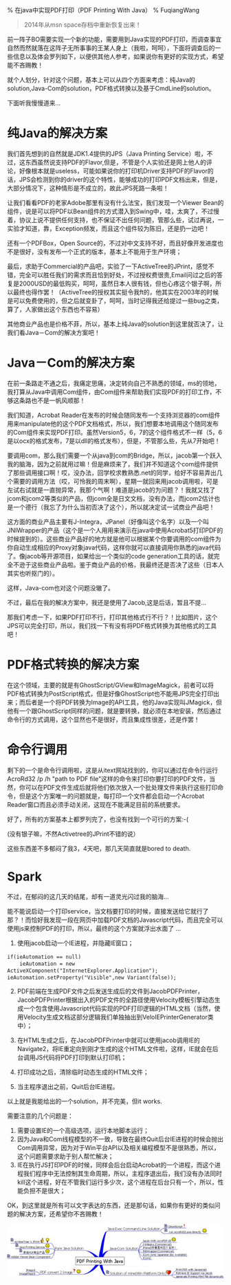 % 在java中实现PDF打印（PDF Printing With Java）
% FuqiangWang

> 2014年从msn space存档中重新恢复出来！

 前一阵子BO需要实现一个新的功能，需要用到Java实现的PDF打印，而调查事宜自然而然就落在这阵子无所事事的王某人身上（我啦，呵呵），下面将调查后的一些信息以及体会罗列如下，以便供其他人参考，如果说你有更好的实现方式，希望能不吝赐教！

就个人划分，针对这个问题，基本上可以从四个方面来考虑：纯Java的solution,Java-Com的solution，PDF格式转换以及基于CmdLine的solution。

下面听我慢慢道来...

# 纯Java的解决方案

我们首先想到的自然就是JDK1.4提供的JPS（Java Printing Service）啦，不过，这东西虽然说支持PDF的Flavor,但是，不管是个人实验还是网上他人的评论，好像根本就是useless，可能如果说你的打印机Driver支持PDF的Flavor的话，JPS会检测到你的driver的这个特性，能够成功的打印PDF文档出来，但是，大部分情况下，这种情形是不成立的，故此JPS死路一条啦！

让我们看看PDF的老家Adobe那里有没有什么法宝，我们发现一个Viewer Bean的组件，说是可以将PDF以Bean组件的方式潜入到Swing中，哇，太爽了，不过慢着，协议上说不提供任何支持，也不保证不出任何问题，管那么些，试过再说，一实验才知道，靠，Exception频发，而且这个组件较为陈旧，还是扔一边吧！

还有一个PDFBox，Open Source的，不过对中文支持不好，而且好像开发进度也不是很好，没有发布一个正式的版本，基本上不能用于生产环境；
    
最后，求助于Commercial的产品吧，实验了一下ActiveTree的JPrint，感觉不错，完全可以胜任我们的需求而且恰到好处，不过授权费很贵,Email问过之后的答复是2000USD的最低购买，呵呵，虽然日本人很有钱，但也心疼这个银子啊，所以最终也得作罢！（ActiveTree的授权其实挺令我ft的，他其实在2003年的时候是可以免费使用的，但之后就变卦了，呵呵，当时记得我还给提过一些bug之类，算了，人家做出这个东西也不容易）    

其他商业产品也是价格不菲，所以，基本上纯Java的solution到这里就否决了，让我们看Java－Com的解决方案吧！

# Java－Com的解决方案

在前一条路走不通之后，我痛定思痛，决定转向自己不熟悉的领域，ms的领地，我打算从Java中调用Com组件，由Com组件来帮助我们实现PDF的打印工作，不够这条路也不是一帆风顺那！

我们知道，Acrobat Reader在发布的时候会随同发布一个支持浏览器的com组件用来manipulate他的这个PDF文档格式，所以，我们想要本地调用这个随同发布的Com组件来实现PDF打印。虽然Version5，6，7的这个组件格式不一样（5，6是以ocx的格式发布，7是以dll的格式发布），但是，不管那么些，先从7开始吧！

要调用com，那么我们需要一个从java到com的Bridge，所以，jacob第一个跃入我的脑海，因为之前就用过嘛！但是麻烦来了，我们并不知道这个com组件提供了那些调用接口啊！哎，没办法，回学校求教熟悉.net的同学，给好不容易弄出几个需要的调用方法（哎，可怜我的周末啊），星期一就回来用jacob调用啦，可是左试右试就是一直抛异常，我那个气啊！难道是jacob的为问题？！我就又找了jcom和jcom2等类似的产品，但jcom全是日文文档，没有办法，而jcom2估计也是一个德行（我忘了为什么当初否决了这个），所以就决定试一试商业产品吧！

这方面的商业产品主要有J-Integra，JPanel（好像叫这个名字）以及一个叫JNIWrapper的产品（这个是一个人用用来演示在java中使用Acrobat5打印PDF的时候提到的）。这些商业产品好的地方就是他可以根据某个你要调用的com组件为你自动生成相应的Proxy对象java代码，这样你就可以直接调用你熟悉的java代码了。像jacob等开源项目，如果给出一个类似的code generation工具的话，就完全不逊于这些商业产品啦。鉴于商业产品的价格，我最终还是否决了这些（日本人其实也听抠门的）。

    
这样，Java-com也对这个问题没辙了。

不过，最后在我的解决方案中，我还是使用了Jacob,这是后话，暂且不提...
    
那我们考虑一下，如果PDF打印不行，打印其他格式行不行？！比如图片，这个JPS可以完全打印，所以，我们找一下有没有将PDF格式转换为其他格式的工具吧！

# PDF格式转换的解决方案

在这个领域，主要的就是有GhostScript/GView和ImageMagick，前者可以将PDF格式转换为PostScript格式，但是好像GhostScript也不能用JPS完全打印出来；而后者是一个将PDF转换为Image的API工具，他的Java实现叫JMagick，但他有一个跟GhostScript同样的问题，就是要转换，就必须在本地安装，然后通过命令行的方式调用，这个显然也不是很好，而且集成性很差，还是作罢！

# 命令行调用

 剩下的一个是命令行调用啦，这是从itext网站找到的，你可以通过在命令行运行AcroRd32 /p /h "path to PDF file"这样的命令来打印你要打印的PDF文件，当然，你可以在PDF文件生成后就将他们依次放入一个批处理文件来执行这些打印命令，但是这个方案唯一的问题就是，每打印一个文件都会启动一个Acrobat Reader窗口而且必须手动关闭，这现在不能满足目前的系统要求。

好了，所有的方案基本上都罗列完了，也没有找到一个可行的方案:-(  

(没有银子嘛，不然Activetree的JPrint不错的说）

这些东西差不多郁闷了我3，4天吧，那几天简直就是bored to death.

# Spark

不过，在郁闷的这几天的结尾，却有一道灵光闪过我的脑海...

能不能说启动一个打印service，当文档要打印的时候，直接发送给它就行了那？！而恰好我发现一段在网页中加载PDF文档的Javascript代码，而且完全可以使用js来控制PDF的打印，所以，最终的这个方案就浮出水面了 ...


1. 使用jacob启动一个IE进程，并隐藏IE窗口；

~~~~~~~ {.java}
if(ieAutomation == null) 
	ieAutomation = new ActiveXComponent("InternetExplorer.Application"); 
ieAutomation.setProperty("Visible",new Variant(false));
~~~~~~~

2. PDF前端在生成PDF文件之后发送生成后的文件到JacobPDFPrinter，JacobPDFPrinter根据出入的PDF文件的全路径使用Velocity模板引擎动态生成一个包含使用Javascript代码实现的PDF打印逻辑的HTML文档（当然，使用Velocity生成文档这部分逻辑我们单独抽出到VeloIEPrinterGenerator类中）；

3. 在HTML生成之后，在JacobPDFPrinter中就可以使用jacob调用IE的Navigate2，将IE重定向到刚才生成的这个HTML文件啦，这样，IE就会在后台调用JS代码将PDF打印到默认打印机；

4. 打印成功之后，清除临时动态生成的HTML文件；
5. 当主程序退出之前，Quit后台IE进程。

以上就是我能给出的一个solution，并不完美，但it works.

需要注意的几个问题是：

1. 需要设置IE的一个高级选项，运行本地脚本运行；
2. 因为Java和Com线程模型的不一致，导致在最终Quit后台IE进程的时候会抛出Com调用异常，因为对于Win平台API以及相关编程模型不是很熟悉，所以，这个问题需要求助于别人帮忙解决；
3. IE在执行JS打印PDF的时候，同样会后台启动Acrobat的一个进程，而这个进程我们程序中无法控制其生命周期，所以，主程序退出后，我们没有办法同时kill这个进程，好在不管我们运行多少次，这个进程在后台只有一个，所以，性能负担不是很大；

OK，到这里就是所有可以文字表达的东西，还是那句话，如果你有更好的类似问题的解决方案，还希望你不吝赐教！

<img src="images/pdf-printing-with-java-mind-map.jpg" alt=""/>

